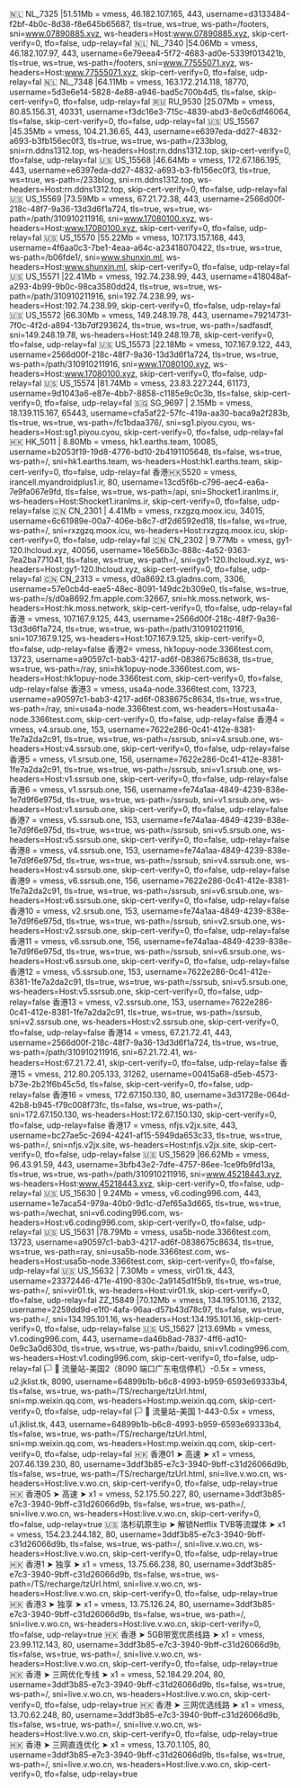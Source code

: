 🇳🇱 NL_7325 |51.51Mb = vmess, 46.182.107.165, 443, username=d3133484-f2bf-4b0c-8d38-f8e645b65687, tls=true, ws=true, ws-path=/footers, sni=www.07890885.xyz, ws-headers=Host:www.07890885.xyz, skip-cert-verify=0, tfo=false, udp-relay=fal
🇳🇱 NL_7340 |54.06Mb = vmess, 46.182.107.97, 443, username=6e79eea4-5f72-4683-ad0e-5339f013421b, tls=true, ws=true, ws-path=/footers, sni=www.77555071.xyz, ws-headers=Host:www.77555071.xyz, skip-cert-verify=0, tfo=false, udp-relay=fal
🇳🇱 NL_7348 |64.11Mb = vmess, 163.172.214.118, 18770, username=5d3e6e14-5828-4e88-a946-bad5c700b4d5, tls=false, skip-cert-verify=0, tfo=false, udp-relay=fal
🇷🇺 RU_9530 |25.07Mb = vmess, 80.85.156.31, 40331, username=f3dc16e3-715c-4839-abd3-8e0c6df46064, tls=false, skip-cert-verify=0, tfo=false, udp-relay=fal
🇺🇸 US_15567 |45.35Mb = vmess, 104.21.36.65, 443, username=e6397eda-dd27-4832-a693-b3fb156ec0f3, tls=true, ws=true, ws-path=/233blog, sni=rn.ddns1312.top, ws-headers=Host:rn.ddns1312.top, skip-cert-verify=0, tfo=false, udp-relay=fal
🇺🇸 US_15568 |46.64Mb = vmess, 172.67.186.195, 443, username=e6397eda-dd27-4832-a693-b3-fb156ec0f3, tls=true, ws=true, ws-path=/233blog, sni=rn.ddns1312.top, ws-headers=Host:rn.ddns1312.top, skip-cert-verify=0, tfo=false, udp-relay=fal
🇺🇸 US_15569 |73.59Mb = vmess, 67.21.72.38, 443, username=2566d00f-218c-48f7-9a36-13d3d6f1a724, tls=true, ws=true, ws-path=/path/310910211916, sni=www.17080100.xyz, ws-headers=Host:www.17080100.xyz, skip-cert-verify=0, tfo=false, udp-relay=fal
🇺🇸 US_15570 |55.22Mb = vmess, 107.173.157.168, 443, username=4f6aa0c3-7be1-4eaa-a64c-a23418070422, tls=true, ws=true, ws-path=/b06fde1/, sni=www.shunxin.ml, ws-headers=Host:www.shunxin.ml, skip-cert-verify=0, tfo=false, udp-relay=fal
🇺🇸 US_15571 |22.41Mb = vmess, 192.74.238.99, 443, username=418048af-a293-4b99-9b0c-98ca3580dd24, tls=true, ws=true, ws-path=/path/310910211916, sni=192.74.238.99, ws-headers=Host:192.74.238.99, skip-cert-verify=0, tfo=false, udp-relay=fal
🇺🇸 US_15572 |66.30Mb = vmess, 149.248.19.78, 443, username=79214731-7f0c-4f2d-a894-13b7df293624, tls=true, ws=true, ws-path=/sadfasdf, sni=149.248.19.78, ws-headers=Host:149.248.19.78, skip-cert-verify=0, tfo=false, udp-relay=fal
🇺🇸 US_15573 |22.18Mb = vmess, 107.167.9.122, 443, username=2566d00f-218c-48f7-9a36-13d3d6f1a724, tls=true, ws=true, ws-path=/path/310910211916, sni=www.17080100.xyz, ws-headers=Host:www.17080100.xyz, skip-cert-verify=0, tfo=false, udp-relay=fal
🇺🇸 US_15574 |81.74Mb = vmess, 23.83.227.244, 61173, username=9d1043a6-e87e-4bb7-8858-c1185e9c0c3b, tls=false, skip-cert-verify=0, tfo=false, udp-relay=fal
🇸🇬 SG_9697 | 2.15Mb = vmess, 18.139.115.167, 65443, username=cfa5af22-57fc-419a-aa30-baca9a2f283b, tls=true, ws=true, ws-path=/fc1bdaa376/, sni=sg1.piyou.cyou, ws-headers=Host:sg1.piyou.cyou, skip-cert-verify=0, tfo=false, udp-relay=fal
🇭🇰 HK_5011 | 8.80Mb = vmess, hk1.earths.team, 10085, username=b2053f19-19d8-4776-bd10-2b4191105648, tls=false, ws=true, ws-path=/, sni=hk1.earths.team, ws-headers=Host:hk1.earths.team, skip-cert-verify=0, tfo=false, udp-relay=fal
香港🇭🇰5520 = vmess, irancell.myandroidplus1.ir, 80, username=13cd5f6b-c796-aec4-ea6a-7e9fa067e9fd, tls=false, ws=true, ws-path=/api, sni=Shocket1.iranlms.ir, ws-headers=Host:Shocket1.iranlms.ir, skip-cert-verify=0, tfo=false, udp-relay=false
🇨🇳 CN_2301 | 4.41Mb = vmess, rxzgzq.moox.icu, 34015, username=6c61989e-00a7-406e-b8c7-df2d6592ed18, tls=false, ws=true, ws-path=/, sni=rxzgzq.moox.icu, ws-headers=Host:rxzgzq.moox.icu, skip-cert-verify=0, tfo=false, udp-relay=fal
🇨🇳 CN_2302 | 9.77Mb = vmess, gy1-120.lhcloud.xyz, 40056, username=16e56b3c-888c-4a52-9363-7ea2ba771041, tls=false, ws=true, ws-path=/, sni=gy1-120.lhcloud.xyz, ws-headers=Host:gy1-120.lhcloud.xyz, skip-cert-verify=0, tfo=false, udp-relay=fal
🇨🇳 CN_2313 = vmess, d0a8692.t3.gladns.com, 3306, username=57e0cb4d-eae5-48ec-8091-149dc2b309e0, tls=false, ws=true, ws-path=/s/d0a8692.fm.apple.com:32667, sni=hk.moss.network, ws-headers=Host:hk.moss.network, skip-cert-verify=0, tfo=false, udp-relay=fal
香港 = vmess, 107.167.9.125, 443, username=2566d00f-218c-48f7-9a36-13d3d6f1a724, tls=true, ws=true, ws-path=/path/310910211916, sni=107.167.9.125, ws-headers=Host:107.167.9.125, skip-cert-verify=0, tfo=false, udp-relay=false
香港2= vmess, hk1opuy-node.3366test.com, 13723, username=a90597c1-bab3-4217-ad6f-0838675c8638, tls=true, ws=true, ws-path=/ray, sni=hk1opuy-node.3366test.com, ws-headers=Host:hk1opuy-node.3366test.com, skip-cert-verify=0, tfo=false, udp-relay=false
香港3 = vmess, usa4a-node.3366test.com, 13723, username=a90597c1-bab3-4217-ad6f-0838675c8634, tls=true, ws=true, ws-path=/ray, sni=usa4a-node.3366test.com, ws-headers=Host:usa4a-node.3366test.com, skip-cert-verify=0, tfo=false, udp-relay=false
香港4 = vmess, v4.srsub.one, 153, username=7622e286-0c41-412e-8381-1fe7a2da2c91, tls=true, ws=true, ws-path=/ssrsub, sni=v4.srsub.one, ws-headers=Host:v4.ssrsub.one, skip-cert-verify=0, tfo=false, udp-relay=false
香港5 = vmess, v1.srsub.one, 156, username=7622e286-0c41-412e-8381-1fe7a2da2c91, tls=true, ws=true, ws-path=/ssrsub, sni=v1.srsub.one, ws-headers=Host:v1.ssrsub.one, skip-cert-verify=0, tfo=false, udp-relay=false
香港6 = vmess, v1.ssrsub.one, 156, username=fe74a1aa-4849-4239-838e-1e7d9f6e975d, tls=true, ws=true, ws-path=/ssrsub, sni=v1.srsub.one, ws-headers=Host:v1.ssrsub.one, skip-cert-verify=0, tfo=false, udp-relay=false
香港7 = vmess, v5.ssrsub.one, 153, username=fe74a1aa-4849-4239-838e-1e7d9f6e975d, tls=true, ws=true, ws-path=/ssrsub, sni=v5.srsub.one, ws-headers=Host:v5.ssrsub.one, skip-cert-verify=0, tfo=false, udp-relay=false
香港8 = vmess, v4.ssrsub.one, 153, username=fe74a1aa-4849-4239-838e-1e7d9f6e975d, tls=true, ws=true, ws-path=/ssrsub, sni=v4.ssrsub.one, ws-headers=Host:v4.ssrsub.one, skip-cert-verify=0, tfo=false, udp-relay=false
香港9 = vmess, v6.ssrsub.one, 156, username=7622e286-0c41-412e-8381-1fe7a2da2c91, tls=true, ws=true, ws-path=/ssrsub, sni=v6.srsub.one, ws-headers=Host:v6.ssrsub.one, skip-cert-verify=0, tfo=false, udp-relay=false
香港10 = vmess, v2.srsub.one, 153, username=fe74a1aa-4849-4239-838e-1e7d9f6e975d, tls=true, ws=true, ws-path=/ssrsub, sni=v2.srsub.one, ws-headers=Host:v2.ssrsub.one, skip-cert-verify=0, tfo=false, udp-relay=false
香港11 = vmess, v6.ssrsub.one, 156, username=fe74a1aa-4849-4239-838e-1e7d9f6e975d, tls=true, ws=true, ws-path=/ssrsub, sni=v6.srsub.one, ws-headers=Host:v6.ssrsub.one, skip-cert-verify=0, tfo=false, udp-relay=false
香港12 = vmess, v5.ssrsub.one, 153, username=7622e286-0c41-412e-8381-1fe7a2da2c91, tls=true, ws=true, ws-path=/ssrsub, sni=v5.srsub.one, ws-headers=Host:v5.ssrsub.one, skip-cert-verify=0, tfo=false, udp-relay=false
香港13 = vmess, v2.ssrsub.one, 153, username=7622e286-0c41-412e-8381-1fe7a2da2c91, tls=true, ws=true, ws-path=/ssrsub, sni=v2.ssrsub.one, ws-headers=Host:v2.ssrsub.one, skip-cert-verify=0, tfo=false, udp-relay=false
香港14 = vmess, 67.21.72.41, 443, username=2566d00f-218c-48f7-9a36-13d3d6f1a724, tls=true, ws=true, ws-path=/path/310910211916, sni=67.21.72.41, ws-headers=Host:67.21.72.41, skip-cert-verify=0, tfo=false, udp-relay=false
香港15 = vmess, 212.80.205.133, 31262, username=00415a68-d5eb-4573-b73e-2b21f6b45c5d, tls=false, skip-cert-verify=0, tfo=false, udp-relay=false
香港16 = vmess, 172.67.150.130, 80, username=3d31728e-064d-42b8-b945-f79c008f73fc, tls=false, ws=true, ws-path=/, sni=172.67.150.130, ws-headers=Host:172.67.150.130, skip-cert-verify=0, tfo=false, udp-relay=false
香港17 = vmess, nfjs.v2jx.site, 443, username=bc27ae5c-2694-4241-af15-5949da653c33, tls=true, ws=true, ws-path=/, sni=nfjs.v2jx.site, ws-headers=Host:nfjs.v2jx.site, skip-cert-verify=0, tfo=false, udp-relay=false
🇺🇸 US_15629 |66.62Mb = vmess, 96.43.91.59, 443, username=3bfb43e2-7dfe-4757-86ee-1ce9fb9fd13a, tls=true, ws=true, ws-path=/path/310910211916, sni=www.45218443.xyz, ws-headers=Host:www.45218443.xyz, skip-cert-verify=0, tfo=false, udp-relay=fal
🇺🇸 US_15630 | 9.24Mb = vmess, v6.coding996.com, 443, username=1e7aca54-979a-40b0-9d1c-d7ef65a3d665, tls=true, ws=true, ws-path=/wechat, sni=v6.coding996.com, ws-headers=Host:v6.coding996.com, skip-cert-verify=0, tfo=false, udp-relay=fal
🇺🇸 US_15631 |78.79Mb = vmess, usa5b-node.3366test.com, 13723, username=a90597c1-bab3-4217-ad6f-0838675c8634, tls=true, ws=true, ws-path=ray, sni=usa5b-node.3366test.com, ws-headers=Host:usa5b-node.3366test.com, skip-cert-verify=0, tfo=false, udp-relay=fal
🇺🇸 US_15632 | 7.30Mb = vmess, vir01.tk, 443, username=23372446-471e-4190-830c-2a9145d1f5b9, tls=true, ws=true, ws-path=/, sni=vir01.tk, ws-headers=Host:vir01.tk, skip-cert-verify=0, tfo=false, udp-relay=fal
ZZ_15849 |70.12Mb = vmess, 134.195.101.16, 2132, username=2259dd9d-e1f0-4afa-96aa-d57b43d78c97, tls=false, ws=true, ws-path=/, sni=134.195.101.16, ws-headers=Host:134.195.101.16, skip-cert-verify=0, tfo=false, udp-relay=false
🇺🇸 US_15627 |213.69Mb = vmess, v1.coding996.com, 443, username=da46b8ad-7837-4ff6-ad10-0e9c3a0d630d, tls=true, ws=true, ws-path=/baidu, sni=v1.coding996.com, ws-headers=Host:v1.coding996.com, skip-cert-verify=0, tfo=false, udp-relay=fal
🏳️ 🌈 流量站-美国2（8090 端口广东电信停机）-0.5x = vmess, u2.jklist.tk, 8090, username=64899b1b-b6c8-4993-b959-6593e69333b4, tls=false, ws=true, ws-path=/TS/recharge/tzUrl.html, sni=mp.weixin.qq.com, ws-headers=Host:mp.weixin.qq.com, skip-cert-verify=0, tfo=false, udp-relay=fal
🏳️ 🌈 流量站-美国 1-443-0.5x = vmess, u1.jklist.tk, 443, username=64899b1b-b6c8-4993-b959-6593e69333b4, tls=false, ws=true, ws-path=/TS/recharge/tzUrl.html, sni=mp.weixin.qq.com, ws-headers=Host:mp.weixin.qq.com, skip-cert-verify=0, tfo=false, udp-relay=fal
🇭🇰 香港01 ➤ 高速 ➤ x1 = vmess, 207.46.139.230, 80, username=3ddf3b85-e7c3-3940-9bff-c31d26066d9b, tls=false, ws=true, ws-path=/TS/recharge/tzUrl.html, sni=live.v.wo.cn, ws-headers=Host:live.v.wo.cn, skip-cert-verify=0, tfo=false, udp-relay=true
🇭🇰 香港05 ➤ 高速 ➤ x1 = vmess, 52.175.50.227, 80, username=3ddf3b85-e7c3-3940-9bff-c31d26066d9b, tls=false, ws=true, ws-path=/, sni=live.v.wo.cn, ws-headers=Host:live.v.wo.cn, skip-cert-verify=0, tfo=false, udp-relay=true
🇺🇸 洛杉矶原生ip ➤ 解锁Netflix TVB等流媒体 ➤ x1 = vmess, 154.23.244.182, 80, username=3ddf3b85-e7c3-3940-9bff-c31d26066d9b, tls=false, ws=true, ws-path=/, sni=live.v.wo.cn, ws-headers=Host:live.v.wo.cn, skip-cert-verify=0, tfo=false, udp-relay=true
🇭🇰 香港1 ➤ 独享 ➤ x1 = vmess, 13.75.66.238, 80, username=3ddf3b85-e7c3-3940-9bff-c31d26066d9b, tls=false, ws=true, ws-path=/TS/recharge/tzUrl.html, sni=live.v.wo.cn, ws-headers=Host:live.v.wo.cn, skip-cert-verify=0, tfo=false, udp-relay=true
🇭🇰 香港3 ➤ 独享 ➤ x1 = vmess, 13.75.126.24, 80, username=3ddf3b85-e7c3-3940-9bff-c31d26066d9b, tls=false, ws=true, ws-path=/, sni=live.v.wo.cn, ws-headers=Host:live.v.wo.cn, skip-cert-verify=0, tfo=false, udp-relay=true
🇭🇰 香港 ➤ 5GB带宽优质线路 ➤ x1 = vmess, 23.99.112.143, 80, username=3ddf3b85-e7c3-3940-9bff-c31d26066d9b, tls=false, ws=true, ws-path=/, sni=live.v.wo.cn, ws-headers=Host:live.v.wo.cn, skip-cert-verify=0, tfo=false, udp-relay=true
🇭🇰 香港 ➤ 三网优化专线 ➤ x1 = vmess, 52.184.29.204, 80, username=3ddf3b85-e7c3-3940-9bff-c31d26066d9b, tls=false, ws=true, ws-path=/, sni=live.v.wo.cn, ws-headers=Host:live.v.wo.cn, skip-cert-verify=0, tfo=false, udp-relay=true
🇭🇰 香港 ➤ 三网优选线路 ➤ x1 = vmess, 13.70.62.248, 80, username=3ddf3b85-e7c3-3940-9bff-c31d26066d9b, tls=false, ws=true, ws-path=/, sni=live.v.wo.cn, ws-headers=Host:live.v.wo.cn, skip-cert-verify=0, tfo=false, udp-relay=true
🇭🇰 香港 ➤ 三网直连优化 ➤ x1 = vmess, 13.70.1.105, 80, username=3ddf3b85-e7c3-3940-9bff-c31d26066d9b, tls=false, ws=true, ws-path=/, sni=live.v.wo.cn, ws-headers=Host:live.v.wo.cn, skip-cert-verify=0, tfo=false, udp-relay=true
